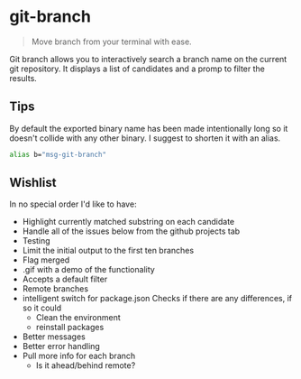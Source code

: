 # git-branch

> Move branch from your terminal with ease.

Git branch allows you to interactively search a branch name on the current
git repository. It displays a list of candidates and a promp to filter the
results.

## Tips

By default the exported binary name has been made intentionally long so it
doesn't collide with any other binary. I suggest to shorten it with an alias.

```sh
alias b="msg-git-branch"
```

## Wishlist

In no special order I'd like to have:

* Highlight currently matched substring on each candidate
* Handle all of the issues below from the github projects tab
* Testing
* Limit the initial output to the first ten branches
* Flag merged
* .gif with a demo of the functionality
* Accepts a default filter
* Remote branches
* intelligent switch for package.json
    Checks if there are any differences, if so it could
    * Clean the environment
    * reinstall packages
* Better messages
* Better error handling
* Pull more info for each branch
    * Is it ahead/behind remote?
